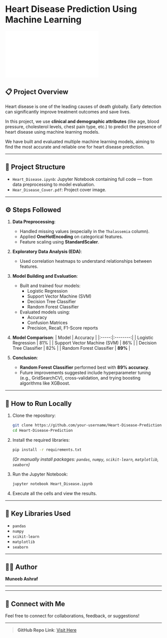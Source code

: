 # Heart Disease Prediction Using Machine Learning

![Heart Disease Banner](./Hear_Disease_Cover.pdf)

## 📋 Project Overview

Heart disease is one of the leading causes of death globally. Early detection can significantly improve treatment outcomes and save lives.

In this project, we use **clinical and demographic attributes** (like age, blood pressure, cholesterol levels, chest pain type, etc.) to predict the presence of heart disease using machine learning models.

We have built and evaluated multiple machine learning models, aiming to find the most accurate and reliable one for heart disease prediction.

---

## 📂 Project Structure

- `Heart_Disease.ipynb`: Jupyter Notebook containing full code — from data preprocessing to model evaluation.
- `Hear_Disease_Cover.pdf`: Project cover image.

---

## ⚙️ Steps Followed

1. **Data Preprocessing**:
   - Handled missing values (especially in the `Thalassemia` column).
   - Applied **OneHotEncoding** on categorical features.
   - Feature scaling using **StandardScaler**.

2. **Exploratory Data Analysis (EDA)**:
   - Used correlation heatmaps to understand relationships between features.

3. **Model Building and Evaluation**:
   - Built and trained four models:
     - Logistic Regression
     - Support Vector Machine (SVM)
     - Decision Tree Classifier
     - Random Forest Classifier
   - Evaluated models using:
     - Accuracy
     - Confusion Matrices
     - Precision, Recall, F1-Score reports

4. **Model Comparison**:
   | Model | Accuracy |
   |:-----:|:--------:|
   | Logistic Regression | 81% |
   | Support Vector Machine (SVM) | 86% |
   | Decision Tree Classifier | 82% |
   | Random Forest Classifier | **89%** |

5. **Conclusion**:
   - **Random Forest Classifier** performed best with **89% accuracy**.
   - Future improvements suggested include hyperparameter tuning (e.g., GridSearchCV), cross-validation, and trying boosting algorithms like XGBoost.

---

## 🚀 How to Run Locally

1. Clone the repository:
   ```bash
   git clone https://github.com/your-username/Heart-Disease-Prediction.git
   cd Heart-Disease-Prediction
   ```

2. Install the required libraries:
   ```bash
   pip install -r requirements.txt
   ```
   *(Or manually install packages: `pandas`, `numpy`, `scikit-learn`, `matplotlib`, `seaborn`)*

3. Run the Jupyter Notebook:
   ```bash
   jupyter notebook Heart_Disease.ipynb
   ```

4. Execute all the cells and view the results.

---

## 🧠 Key Libraries Used
- `pandas`
- `numpy`
- `scikit-learn`
- `matplotlib`
- `seaborn`

---

## 👨‍💻 Author

**Muneeb Ashraf**

---


---

## 📢 Connect with Me
Feel free to connect for collaborations, feedback, or suggestions!

---
> **GitHub Repo Link**: [Visit Here](https://github.com/alphaaa-m/Heart-Disease-Prediction)
